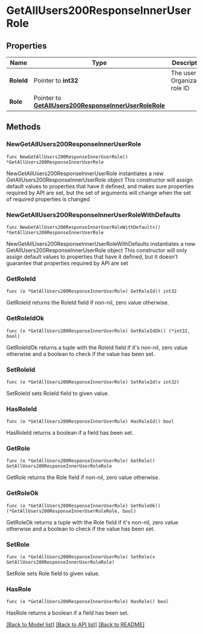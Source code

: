 # GetAllUsers200ResponseInnerUserRole

## Properties

Name | Type | Description | Notes
------------ | ------------- | ------------- | -------------
**RoleId** | Pointer to **int32** | The user&#39;s Organization role ID | [optional] 
**Role** | Pointer to [**GetAllUsers200ResponseInnerUserRoleRole**](GetAllUsers200ResponseInnerUserRoleRole.md) |  | [optional] 

## Methods

### NewGetAllUsers200ResponseInnerUserRole

`func NewGetAllUsers200ResponseInnerUserRole() *GetAllUsers200ResponseInnerUserRole`

NewGetAllUsers200ResponseInnerUserRole instantiates a new GetAllUsers200ResponseInnerUserRole object
This constructor will assign default values to properties that have it defined,
and makes sure properties required by API are set, but the set of arguments
will change when the set of required properties is changed

### NewGetAllUsers200ResponseInnerUserRoleWithDefaults

`func NewGetAllUsers200ResponseInnerUserRoleWithDefaults() *GetAllUsers200ResponseInnerUserRole`

NewGetAllUsers200ResponseInnerUserRoleWithDefaults instantiates a new GetAllUsers200ResponseInnerUserRole object
This constructor will only assign default values to properties that have it defined,
but it doesn't guarantee that properties required by API are set

### GetRoleId

`func (o *GetAllUsers200ResponseInnerUserRole) GetRoleId() int32`

GetRoleId returns the RoleId field if non-nil, zero value otherwise.

### GetRoleIdOk

`func (o *GetAllUsers200ResponseInnerUserRole) GetRoleIdOk() (*int32, bool)`

GetRoleIdOk returns a tuple with the RoleId field if it's non-nil, zero value otherwise
and a boolean to check if the value has been set.

### SetRoleId

`func (o *GetAllUsers200ResponseInnerUserRole) SetRoleId(v int32)`

SetRoleId sets RoleId field to given value.

### HasRoleId

`func (o *GetAllUsers200ResponseInnerUserRole) HasRoleId() bool`

HasRoleId returns a boolean if a field has been set.

### GetRole

`func (o *GetAllUsers200ResponseInnerUserRole) GetRole() GetAllUsers200ResponseInnerUserRoleRole`

GetRole returns the Role field if non-nil, zero value otherwise.

### GetRoleOk

`func (o *GetAllUsers200ResponseInnerUserRole) GetRoleOk() (*GetAllUsers200ResponseInnerUserRoleRole, bool)`

GetRoleOk returns a tuple with the Role field if it's non-nil, zero value otherwise
and a boolean to check if the value has been set.

### SetRole

`func (o *GetAllUsers200ResponseInnerUserRole) SetRole(v GetAllUsers200ResponseInnerUserRoleRole)`

SetRole sets Role field to given value.

### HasRole

`func (o *GetAllUsers200ResponseInnerUserRole) HasRole() bool`

HasRole returns a boolean if a field has been set.


[[Back to Model list]](../README.md#documentation-for-models) [[Back to API list]](../README.md#documentation-for-api-endpoints) [[Back to README]](../README.md)


